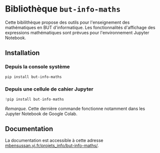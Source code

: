 # Bibliothèque `but-info-maths`

Cette bibilithèque propose des outils pour l'enseignement des mathématiques en
BUT d'informatique. Les fonctionnalités d'affichage des expressions
mathématiques sont prévues pour l'environnement Jupyter Notebook.

## Installation

### Depuis la console système

```bash
pip install but-info-maths
```

### Depuis une cellule de cahier Jupyter

```python
!pip install but-info-maths
```

*Remarque.* Cette dernière commande fonctionne notamment dans les Jupyter
Notebook de Google Colab.

## Documentation

La documentation est accessible à cette adresse
[mbensussan.yj.fr/projets_info/but-info-maths/](https://mbensussan.yj.fr/projets_info/but-info-maths/).